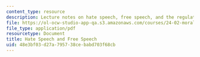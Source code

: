 ```yaml
---
content_type: resource
description: Lecture notes on hate speech, free speech, and the regulation of speech.
file: https://ol-ocw-studio-app-qa.s3.amazonaws.com/courses/24-02-moral-problems-and-the-good-life-fall-2008/48e3bf03d27a795738cebabd703f68cb_lec_19.pdf
file_type: application/pdf
resourcetype: Document
title: Hate Speech and Free Speech
uid: 48e3bf03-d27a-7957-38ce-babd703f68cb
---
```

